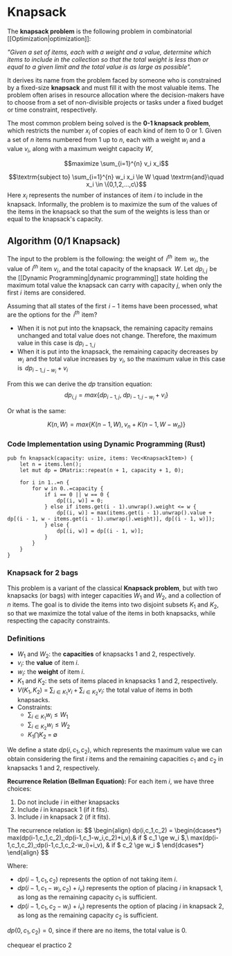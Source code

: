 # Knapsack

The **knapsack problem** is the following problem in combinatorial [[Optimization|optimization]]:

*"Given a set of items, each with a weight and a value, determine which items to include in the collection so that the total weight is less than or equal to a given limit and the total value is as large as possible".*

It derives its name from the problem faced by someone who is constrained by a fixed-size **knapsack** and must fill it with the most valuable items. The problem often arises in resource allocation where the decision-makers have to choose from a set of non-divisible projects or tasks under a fixed budget or time constraint, respectively.

The most common problem being solved is the **0-1 knapsack problem**, which restricts the number $x_i$ of copies of each kind of item to $0$ or $1$. Given a set of $n$ items numbered from $1$ up to $n$, each with a weight $w_i$ and a value $v_i$, along with a maximum weight capacity $W$,

$$maximize \sum_{i=1}^{n} v_i x_i$$

$$\textrm{subject to} \sum_{i=1}^{n} w_i x_i \le W \quad \textrm{and}\quad x_i \in \{0,1,2,...,c\}$$
Here $x_i$ represents the number of instances of item $i$ to include in the knapsack. Informally, the problem is to maximize the sum of the values of the items in the knapsack so that the sum of the weights is less than or equal to the knapsack's capacity.

## **Algorithm** (0/1 Knapsack)
The input to the problem is the following: the weight of   $i^{th}$  item   $w_i$ , the value of $i^{th}$ item $v_i$ , and the total capacity of the knapsack   $W$.
Let  $dp_{i, j}$  be the [[Dynamic Programming|dynamic programming]] state holding the maximum total value the knapsack can carry with capacity $j$, when only the first $i$  items are considered.

Assuming that all states of the first  $i-1$ items have been processed, what are the options for the   $i^{th}$  item?

- When it is not put into the knapsack, the remaining capacity remains unchanged and total value does not change. Therefore, the maximum value in this case is $dp_{i-1,j}$
- When it is put into the knapsack, the remaining capacity decreases by   $w_i$  and the total value increases by  $v_i$, so the maximum value in this case is   $dp_{i-1,j-w_i}+v_i$

From this we can derive the *dp* transition equation:
$$dp_{i,j}=max\{dp_{i-1,j}, \;dp_{i-1, j-w_i}+v_i\}$$

Or what is the same:

$$K(n, W) = max\{K(n-1, W), v_n + K(n-1, W-w_n)\}$$


### Code Implementation using Dynamic Programming (Rust)

```
pub fn knapsack(capacity: usize, items: Vec<KnapsackItem>) {  
    let n = items.len();  
    let mut dp = DMatrix::repeat(n + 1, capacity + 1, 0);  
  
    for i in 1..=n {  
        for w in 0..=capacity {  
            if i == 0 || w == 0 {  
                dp[(i, w)] = 0;  
            } else if items.get(i - 1).unwrap().weight <= w {  
                dp[(i, w)] = max(items.get(i - 1).unwrap().value + dp[(i - 1, w - items.get(i - 1).unwrap().weight)], dp[(i - 1, w)]);  
            } else {  
                dp[(i, w)] = dp[(i - 1, w)];  
            }  
        }  
    }  
}
```

### **Knapsack for 2 bags**

This problem is a variant of the classical **Knapsack problem**, but with two knapsacks (or bags) with integer capacities $W_1$​ and $W_2$​, and a collection of $n$ items. The goal is to divide the items into two disjoint subsets $K_1$​ and $K_2$​, so that we maximize the total value of the items in both knapsacks, while respecting the capacity constraints.

### Definitions

- $W_1$ and $W_2$​: the **capacities** of knapsacks 1 and 2, respectively.
- $v_i$: the **value** of item $i$.
- $w_i$: the **weight** of item $i$.
- $K_1$ and $K_2$​​: the sets of items placed in knapsacks 1 and 2, respectively.
- $V(K_1,K_2)$ = $\sum_{i\in K_1}v_i\;+\;\sum_{i \in K_2}v_i$: the total value of items in both knapsacks.
- Constraints: 
	- $\sum_{i\in K_1}w_i \le W_1$ 
	- $\sum_{i\in K_2}w_i \le W_2$
	- $K_1 \bigcap K_2 \;=\; \emptyset$

We define a state $dp(i,c_1,c_2)$, which represents the maximum value we can obtain considering the first $i$ items and the remaining capacities $c_1$ and $c_2$ in knapsacks 1 and 2, respectively.

**Recurrence Relation (Bellman Equation):**
For each item $i$, we have three choices:

1. Do not include $i$ in either knapsacks
2. Include $i$ in knapsack 1 (if it fits).
3. Include $i$ in knapsack 2 (if it fits).

The recurrence relation is: 
$$
 \begin{align}
    dp(i,c_1,c_2) = \begin{dcases*}
        max(dp(i-1,c_1,c_2),\;dp(i-1,c_1-w_i,c_2)+i_v),& if $ c_1 \ge w_i $,\\
        max(dp(i-1,c_1,c_2),\;dp(i-1,c_1,c_2-w_i)+i_v), & if $ c_2 \ge w_i $
        \end{dcases*}
  \end{align}
$$

Where: 
- $dp(i-1,c_1,c_2)$ represents the option of not taking item $i$.
- $dp(i-1,c_1-w_i,c_2)+i_v)$ represents the option of placing $i$ in knapsack 1, as long as the remaining capacity $c_1$ is sufficient.
- $dp(i-1,c_1,c_2-w_i)+i_v)$ represents the option of placing $i$ in knapsack 2, as long as the remaining capacity $c_2$ is sufficient.


$dp(0,c_1,c_2) = 0$, since if there are no items, the total value is 0.


chequear el practico 2